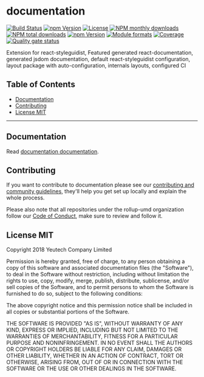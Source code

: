 # documentation

[![Build Status](https://travis-ci.org/rollup-umd/documentation.svg?branch=master)](https://travis-ci.org/rollup-umd/documentation) [![npm Version](https://img.shields.io/npm/v/@rollup-umd/documentation.svg?style=flat)](https://www.npmjs.com/package/@rollup-umd/documentation) [![License](https://img.shields.io/npm/l/@rollup-umd/documentation.svg?style=flat)](https://www.npmjs.com/package/@rollup-umd/documentation) [![NPM monthly downloads](https://img.shields.io/npm/dm/@rollup-umd/documentation.svg?style=flat)](https://npmjs.org/package/@rollup-umd/documentation) [![NPM total downloads](https://img.shields.io/npm/dt/@rollup-umd/documentation.svg?style=flat)](https://npmjs.org/package/@rollup-umd/documentation) [![npm Version](https://img.shields.io/node/v/@rollup-umd/documentation.svg?style=flat)](https://www.npmjs.com/package/@rollup-umd/documentation) [![Module formats](https://img.shields.io/badge/module%20formats-umd%2C%20cjs%2C%20esm-green.svg?style=flat)](https://www.npmjs.com/package/@rollup-umd/documentation)
[![Coverage](https://sonarcloud.io/api/project_badges/measure?project=com.github.rollup-umd.documentation&metric=coverage)](https://sonarcloud.io/dashboard?id=com.github.rollup-umd.documentation) [![Quality gate status](https://sonarcloud.io/api/project_badges/measure?project=com.github.rollup-umd.documentation&metric=alert_status)](https://sonarcloud.io/dashboard?id=com.github.rollup-umd.documentation) 

Extension for react-styleguidist, Featured generated react-documentation, generated jsdom documentation, default react-styleguidist configuration, layout package with auto-configuration, internals layouts, configured CI


## Table of Contents

  - [Documentation](#documentation)
  - [Contributing](#contributing)
  - [License MIT](#license-mit)

---

## Documentation

Read [documentation documentation](https://rollup-umd.github.io/documentation).


## Contributing

If you want to contribute to documentation please see our [contributing and community guidelines](https://github.com/rollup-umd/documentation/blob/master/CONTRIBUTING.md), they\'ll help you get set up locally and explain the whole process.

Please also note that all repositories under the rollup-umd organization follow our [Code of Conduct](https://github.com/rollup-umd/documentation/blob/master/CODE_OF_CONDUCT.md), make sure to review and follow it.

## License MIT

Copyright 2018 Yeutech Company Limited

Permission is hereby granted, free of charge, to any person obtaining a copy of this software and associated documentation files (the "Software"), to deal in the Software without restriction, including without limitation the rights to use, copy, modify, merge, publish, distribute, sublicense, and/or sell copies of the Software, and to permit persons to whom the Software is furnished to do so, subject to the following conditions:

The above copyright notice and this permission notice shall be included in all copies or substantial portions of the Software.

THE SOFTWARE IS PROVIDED "AS IS", WITHOUT WARRANTY OF ANY KIND, EXPRESS OR IMPLIED, INCLUDING BUT NOT LIMITED TO THE WARRANTIES OF MERCHANTABILITY, FITNESS FOR A PARTICULAR PURPOSE AND NONINFRINGEMENT. IN NO EVENT SHALL THE AUTHORS OR COPYRIGHT HOLDERS BE LIABLE FOR ANY CLAIM, DAMAGES OR OTHER LIABILITY, WHETHER IN AN ACTION OF CONTRACT, TORT OR OTHERWISE, ARISING FROM, OUT OF OR IN CONNECTION WITH THE SOFTWARE OR THE USE OR OTHER DEALINGS IN THE SOFTWARE.

